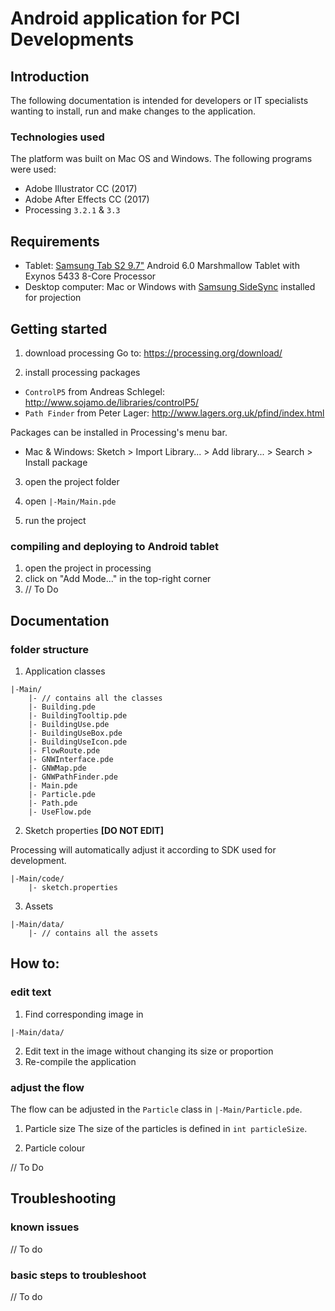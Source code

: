 Android application for PCI Developments
========================

## Introduction
The following documentation is intended for developers or IT specialists wanting to install, run and make changes to the application.

### Technologies used
The platform was built on Mac OS and Windows. The following programs were used:
- Adobe Illustrator CC (2017)
- Adobe After Effects CC (2017)
- Processing `3.2.1` & `3.3`

## Requirements

- Tablet: [Samsung Tab S2 9.7"](http://www.samsung.com/ca/tablets/galaxy-tab-s2-9-7-t810/) Android 6.0 Marshmallow Tablet with Exynos 5433 8-Core Processor
- Desktop computer: Mac or Windows with [Samsung SideSync](http://www.samsung.com/us/sidesync/) installed for projection

## Getting started

1. download processing
Go to: https://processing.org/download/

2. install processing packages

- `ControlP5` from Andreas Schlegel: http://www.sojamo.de/libraries/controlP5/
- `Path Finder` from Peter Lager: http://www.lagers.org.uk/pfind/index.html

Packages can be installed in Processing's menu bar.
- Mac & Windows: Sketch > Import Library... > Add library... > Search > Install package

3. open the project folder

4. open `|-Main/Main.pde`

5. run the project

### compiling and deploying to Android tablet

1. open the project in processing
2. click on "Add Mode..." in the top-right corner
3. // To Do

## Documentation

### folder structure
1. Application classes

```
|-Main/
    |- // contains all the classes
    |- Building.pde
    |- BuildingTooltip.pde
    |- BuildingUse.pde
    |- BuildingUseBox.pde
    |- BuildingUseIcon.pde
    |- FlowRoute.pde
    |- GNWInterface.pde
    |- GNWMap.pde
    |- GNWPathFinder.pde
    |- Main.pde
    |- Particle.pde
    |- Path.pde
    |- UseFlow.pde
```

2. Sketch properties **[DO NOT EDIT]**

Processing will automatically adjust it according to SDK used for development.

```
|-Main/code/
    |- sketch.properties
```

3. Assets

```
|-Main/data/
    |- // contains all the assets
```

## How to:

### edit text

1. Find corresponding image in
```
|-Main/data/
```

2. Edit text in the image without changing its size or proportion
3. Re-compile the application

### adjust the flow

The flow can be adjusted in the `Particle` class in `|-Main/Particle.pde`.

1. Particle size
The size of the particles is defined in `int particleSize`.

2. Particle colour

// To Do

## Troubleshooting

### known issues
// To do

### basic steps to troubleshoot
// To do
